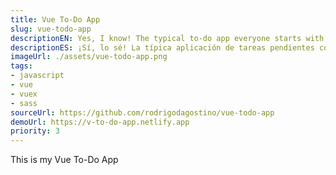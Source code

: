 ```yaml
---
title: Vue To-Do App
slug: vue-todo-app
descriptionEN: Yes, I know! The typical to-do app everyone starts with, right? But go ahead, take a look. As with all my other projects, I take a simple idea and push it a little bit further.
descriptionES: ¡Sí, lo sé! La típica aplicación de tareas pendientes con la que todos comienzan, ¿verdad? Pero dale, pegale un vistazo. Como con todos mis otros proyectos, tomo una idea simple y la empujo un poco más.
imageUrl: ./assets/vue-todo-app.png
tags:
- javascript
- vue
- vuex
- sass
sourceUrl: https://github.com/rodrigodagostino/vue-todo-app
demoUrl: https://v-to-do-app.netlify.app
priority: 3
---
```


This is my Vue To-Do App
